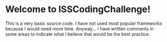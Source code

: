 Welcome to ISSCodingChallenge!
===================

This is a very basic source code. I have not used most popular frameworks because I would need more time. 
Anyway... I have written comments in some areas to indicate what I believe that would be the best practice.

